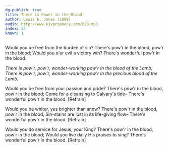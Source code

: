 ```yaml
---
dg-publish: true
title: There is Power in the Blood
author: Lewis E. Jones (1899)
audio: http://www.kjvprophecy.com/023.mp3
index: 23
known: 1
---
```


Would you be free from the burden of sin?
There's pow'r in the blood, pow'r in the blood;
Would you o'er evil a victory win?
There's wonderful pow'r in the blood.

*There is pow'r, pow'r, wonder-working pow'r
In the blood of the Lamb;
There is pow'r, pow'r, wonder-working pow'r
In the precious blood of the Lamb.*

Would you be free from your passion and pride?
There's pow'r in the blood, pow'r in the blood;
Come for a cleansing to Calvary's tide–
There's wonderful pow'r in the blood. [Refrain]

Would you be whiter, yes brighter than snow?
There's pow'r in the blood, pow'r in the blood;
Sin-stains are lost in its life-giving flow–
There's wonderful pow'r in the blood. [Refrain]

Would you do service for Jesus, your King?
There's pow'r in the blood, pow'r in the blood;
Would you live daily His praises to sing?
There's wonderful pow'r in the blood. [Refrain]